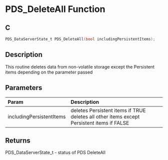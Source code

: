 # PDS_DeleteAll Function

## C

```c
PDS_DataServerState_t PDS_DeleteAll(bool includingPersistentItems);
```

## Description

 This routine deletes data from non-volatile storage except the Persistent items
 depending on the parameter passed

## Parameters

| Param | Description |
|:----- |:----------- |
| includingPersistentItems | deletes Persistent items if TRUE  deletes all other items except Persistent  items if FALSE  

## Returns

PDS_DataServerState_t - status of PDS DeleteAll



